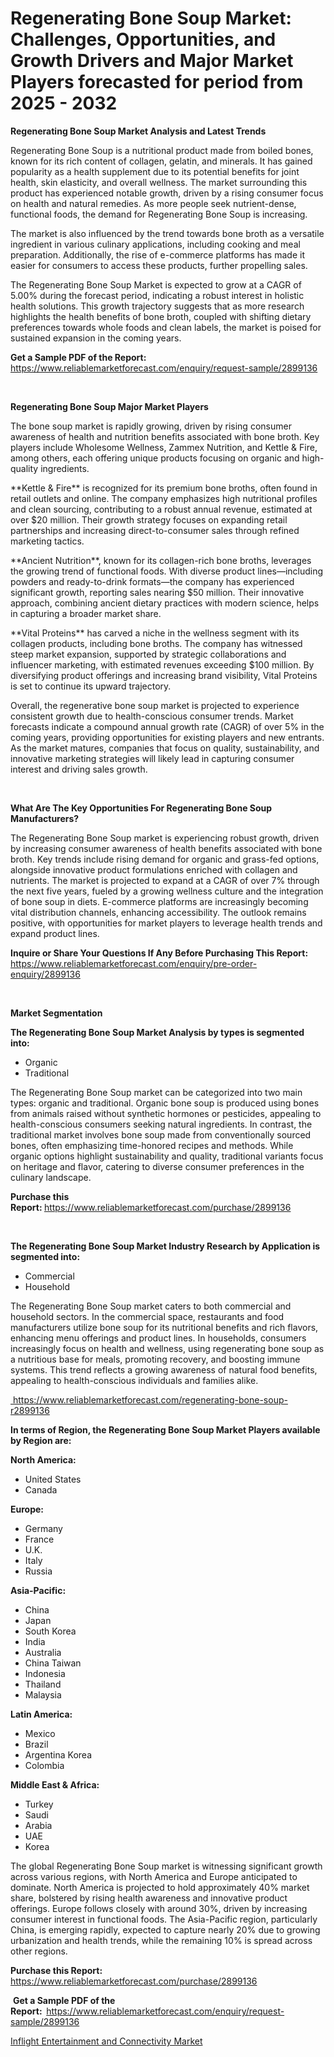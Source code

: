 <p><h1>Regenerating Bone Soup Market: Challenges, Opportunities, and Growth Drivers and Major Market Players forecasted for period from 2025 - 2032</h1></p><p><strong>Regenerating Bone Soup Market Analysis and Latest Trends</strong></p>
<p><p>Regenerating Bone Soup is a nutritional product made from boiled bones, known for its rich content of collagen, gelatin, and minerals. It has gained popularity as a health supplement due to its potential benefits for joint health, skin elasticity, and overall wellness. The market surrounding this product has experienced notable growth, driven by a rising consumer focus on health and natural remedies. As more people seek nutrient-dense, functional foods, the demand for Regenerating Bone Soup is increasing. </p><p>The market is also influenced by the trend towards bone broth as a versatile ingredient in various culinary applications, including cooking and meal preparation. Additionally, the rise of e-commerce platforms has made it easier for consumers to access these products, further propelling sales. </p><p>The Regenerating Bone Soup Market is expected to grow at a CAGR of 5.00% during the forecast period, indicating a robust interest in holistic health solutions. This growth trajectory suggests that as more research highlights the health benefits of bone broth, coupled with shifting dietary preferences towards whole foods and clean labels, the market is poised for sustained expansion in the coming years.</p></p>
<p><strong>Get a Sample PDF of the Report:&nbsp;</strong> <a href="https://www.reliablemarketforecast.com/enquiry/request-sample/2899136?utm_campaign=2875&utm_medium=2&utm_source=Github&utm_content=ia&utm_term=15032025&utm_id=regenerating-bone-soup">https://www.reliablemarketforecast.com/enquiry/request-sample/2899136</a></p>
<p>&nbsp;</p>
<p><strong>Regenerating Bone Soup Major Market Players</strong></p>
<p><p>The bone soup market is rapidly growing, driven by rising consumer awareness of health and nutrition benefits associated with bone broth. Key players include Wholesome Wellness, Zammex Nutrition, and Kettle & Fire, among others, each offering unique products focusing on organic and high-quality ingredients.</p><p>**Kettle & Fire** is recognized for its premium bone broths, often found in retail outlets and online. The company emphasizes high nutritional profiles and clean sourcing, contributing to a robust annual revenue, estimated at over $20 million. Their growth strategy focuses on expanding retail partnerships and increasing direct-to-consumer sales through refined marketing tactics.</p><p>**Ancient Nutrition**, known for its collagen-rich bone broths, leverages the growing trend of functional foods. With diverse product lines—including powders and ready-to-drink formats—the company has experienced significant growth, reporting sales nearing $50 million. Their innovative approach, combining ancient dietary practices with modern science, helps in capturing a broader market share.</p><p>**Vital Proteins** has carved a niche in the wellness segment with its collagen products, including bone broths. The company has witnessed steep market expansion, supported by strategic collaborations and influencer marketing, with estimated revenues exceeding $100 million. By diversifying product offerings and increasing brand visibility, Vital Proteins is set to continue its upward trajectory.</p><p>Overall, the regenerative bone soup market is projected to experience consistent growth due to health-conscious consumer trends. Market forecasts indicate a compound annual growth rate (CAGR) of over 5% in the coming years, providing opportunities for existing players and new entrants. As the market matures, companies that focus on quality, sustainability, and innovative marketing strategies will likely lead in capturing consumer interest and driving sales growth.</p></p>
<p>&nbsp;</p>
<p><strong>What Are The Key Opportunities For Regenerating Bone Soup Manufacturers?</strong></p>
<p><p>The Regenerating Bone Soup market is experiencing robust growth, driven by increasing consumer awareness of health benefits associated with bone broth. Key trends include rising demand for organic and grass-fed options, alongside innovative product formulations enriched with collagen and nutrients. The market is projected to expand at a CAGR of over 7% through the next five years, fueled by a growing wellness culture and the integration of bone soup in diets. E-commerce platforms are increasingly becoming vital distribution channels, enhancing accessibility. The outlook remains positive, with opportunities for market players to leverage health trends and expand product lines.</p></p>
<p><strong>Inquire or Share Your Questions If Any Before Purchasing This Report:</strong> <a href="https://www.reliablemarketforecast.com/enquiry/pre-order-enquiry/2899136?utm_campaign=2875&utm_medium=2&utm_source=Github&utm_content=ia&utm_term=15032025&utm_id=regenerating-bone-soup">https://www.reliablemarketforecast.com/enquiry/pre-order-enquiry/2899136</a></p>
<p>&nbsp;</p>
<p><strong>Market Segmentation</strong></p>
<p><strong>The Regenerating Bone Soup Market Analysis by types is segmented into:</strong></p>
<p><ul><li>Organic</li><li>Traditional</li></ul></p>
<p><p>The Regenerating Bone Soup market can be categorized into two main types: organic and traditional. Organic bone soup is produced using bones from animals raised without synthetic hormones or pesticides, appealing to health-conscious consumers seeking natural ingredients. In contrast, the traditional market involves bone soup made from conventionally sourced bones, often emphasizing time-honored recipes and methods. While organic options highlight sustainability and quality, traditional variants focus on heritage and flavor, catering to diverse consumer preferences in the culinary landscape.</p></p>
<p><strong>Purchase this Report:&nbsp;</strong><a href="https://www.reliablemarketforecast.com/purchase/2899136?utm_campaign=2875&utm_medium=2&utm_source=Github&utm_content=ia&utm_term=15032025&utm_id=regenerating-bone-soup">https://www.reliablemarketforecast.com/purchase/2899136</a></p>
<p>&nbsp;</p>
<p><strong>The Regenerating Bone Soup Market Industry Research by Application is segmented into:</strong></p>
<p><ul><li>Commercial</li><li>Household</li></ul></p>
<p><p>The Regenerating Bone Soup market caters to both commercial and household sectors. In the commercial space, restaurants and food manufacturers utilize bone soup for its nutritional benefits and rich flavors, enhancing menu offerings and product lines. In households, consumers increasingly focus on health and wellness, using regenerating bone soup as a nutritious base for meals, promoting recovery, and boosting immune systems. This trend reflects a growing awareness of natural food benefits, appealing to health-conscious individuals and families alike.</p></p>
<p><a href="https://www.reliablemarketforecast.com/regenerating-bone-soup-r2899136?utm_campaign=2875&utm_medium=2&utm_source=Github&utm_content=ia&utm_term=15032025&utm_id=regenerating-bone-soup">&nbsp;https://www.reliablemarketforecast.com/regenerating-bone-soup-r2899136</a></p>
<p><strong>In terms of Region, the Regenerating Bone Soup Market Players available by Region are:</strong></p>
<p>
    <p> <strong> North America: </strong>
        <ul>
            <li>United States</li>
            <li>Canada</li>
        </ul>
        </p> 
    <p> <strong> Europe: </strong>
        <ul>
            <li>Germany</li>
            <li>France</li>
            <li>U.K.</li>
            <li>Italy</li>
            <li>Russia</li>
        </ul>
        </p> 
    <p> <strong> Asia-Pacific: </strong>
        <ul>
            <li>China</li>
            <li>Japan</li>
            <li>South Korea</li>
            <li>India</li>
            <li>Australia</li>
            <li>China Taiwan</li>
            <li>Indonesia</li>
            <li>Thailand</li>
            <li>Malaysia</li>
        </ul>
        </p> 
    <p> <strong> Latin America: </strong>
        <ul>
            <li>Mexico</li>
            <li>Brazil</li>
            <li>Argentina Korea</li>
            <li>Colombia</li>
        </ul>
        </p> 
    <p> <strong> Middle East & Africa: </strong>
        <ul>
            <li>Turkey</li>
            <li>Saudi</li>
            <li>Arabia</li>
            <li>UAE</li>
            <li>Korea</li>
        </ul>
    </p>
    </p>
<p><p>The global Regenerating Bone Soup market is witnessing significant growth across various regions, with North America and Europe anticipated to dominate. North America is projected to hold approximately 40% market share, bolstered by rising health awareness and innovative product offerings. Europe follows closely with around 30%, driven by increasing consumer interest in functional foods. The Asia-Pacific region, particularly China, is emerging rapidly, expected to capture nearly 20% due to growing urbanization and health trends, while the remaining 10% is spread across other regions.</p></p>
<p><strong>Purchase this Report: </strong><a href="https://www.reliablemarketforecast.com/purchase/2899136?utm_campaign=2875&utm_medium=2&utm_source=Github&utm_content=ia&utm_term=15032025&utm_id=regenerating-bone-soup">https://www.reliablemarketforecast.com/purchase/2899136</a></p>
<p>&nbsp;<strong>Get a Sample PDF of the Report:&nbsp;&nbsp;</strong><a href="https://www.reliablemarketforecast.com/enquiry/request-sample/2899136?utm_campaign=2875&utm_medium=2&utm_source=Github&utm_content=ia&utm_term=15032025&utm_id=regenerating-bone-soup">https://www.reliablemarketforecast.com/enquiry/request-sample/2899136</a></p>
<p><strong></strong></p>
<p><p><a href="https://github.com/ngozudapshi/Market-Research-Report-List-1/blob/main/inflight-entertainment-and-connectivity-market.md?utm_campaign=2875&utm_medium=2&utm_source=Github&utm_content=ia&utm_term=15032025&utm_id=regenerating-bone-soup">Inflight Entertainment and Connectivity Market</a></p></p>